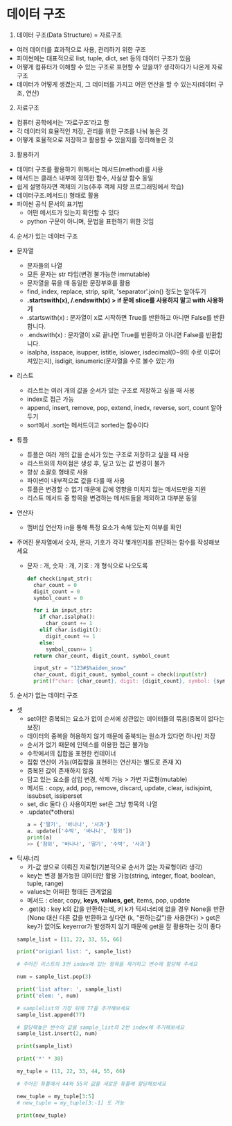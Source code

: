 # 데이터 구조
1. 데이터 구조(Data Structure) = 자료구조
- 여러 데이터를 효과적으로 사용, 관리하기 위한 구조
- 파이썬에는 대표적으로 list, tuple, dict, set 등의 데이터 구조가 있음
- 어떻게 컴퓨터가 이해할 수 있는 구조로 표현할 수 있을까? 생각하다가 나온게 자료구조
- 데이터가 어떻게 생겼는지, 그 데이터를 가지고 어떤 연산을 할 수 있는지(데이터 구조, 연산)

2. 자료구조
- 컴퓨터 공학에서는 '자료구조'라고 함
- 각 데이터의 효율적인 저장, 관리를 위한 구조를 나눠 놓은 것
- 어떻게 효율적으로 저장하고 활용할 수 있을지를 정리해놓은 것

3. 활용하기
- 데이터 구조를 활용하기 위해서는 메서드(method)를 사용
- 메서드는 클래스 내부에 정의한 함수, 사실상 함수 동일
- 쉽게 설명하자면 객체의 기능(추후 객체 지향 프로그래밍에서 학습)
- 데이터구조.메서드() 형태로 활용
- 파이썬 공식 문서의 표기법
  - 어떤 메서드가 있는지 확인할 수 있다
  - python 구문이 아니며, 문법을 표현하기 위한 것임

4. 순서가 있는 데이터 구조
- 문자열
  - 문자들의 나열
  - 모든 문자는 str 타입(변경 불가능한 immutable)
  - 문자열을 묶을 때 동일한 문장부호를 활용
  - find, index, replace, strip, split, 'separator'.join() 정도는 알아두기
  - **.startswith(x), /.endswith(x) > if 문에 slice를 사용하지 말고 with 사용하기**
  - .startswith(x) : 문자열이 x로 시작하면 True를 반환하고 아니면 False를 반환합니다.
  - .endswith(x) : 문자열이 x로 끝나면 True를 반환하고 아니면 False를 반환합니다.
  - isalpha, isspace, isupper, istitle, islower, isdecimal(0~9의 수로 이루어져있는지), isdigit, isnumeric(문자열을 수로 볼수 있는가)

- 리스트
  - 리스트는 여러 개의 값을 순서가 있는 구조로 저장하고 싶을 때 사용
  - index로 접근 가능
  - append, insert, remove, pop, extend, inedx, reverse, sort, count 알아두기
  - sort에서 .sort는 메서드이고 sorted는 함수이다
- 튜플
  - 튜플은 여러 개의 값을 순서가 있는 구조로 저장하고 싶을 때 사용
  - 리스트와의 차이점은 생성 후, 담고 있는 값 변경이 불가
  - 항상 소괄호 형태로 사용
  - 파이썬이 내부적으로 값을 다룰 때 사용
  - 튜플은 변경할 수 없기 때문에 값에 영향을 미치지 않는 메서드만을 지원
  - 리스트 메서드 중 항목을 변경하는 메서드들을 제외하고 대부분 동일
- 연산자
  - 맴버십 연산자 in을 통해 특정 요소가 속해 있는지 여부를 확인
- 주어진 문자열에서 숫자, 문자, 기호가 각각 몇개인지를 판단하는 함수를 작성해보세요
  - 문자 : 개, 숫자 : 개, 기호 : 개 형식으로 나오도록
    ```python
    def check(input_str):
      char_count = 0
      digit_count = 0
      symbol_count = 0

      for i in input_str:
        if char.isalpha():
          char_count += 1
        elif char.isdigit():
          digit_count += 1
        else:
          symbol_coun+= 1
      return char_count, digit_count, symbol_count

      input_str = "123#$%aiden_snow"
      char_count, digit_count, symbol_count = check(input(str)
      print(f"char: {char_count}, digit: {digit_count}, symbol: {symbol_count}")
    ```

5. 순서가 없는 데이터 구조
- 셋
  - set이란 중복되는 요소가 없이 순서에 상관없는 데이터들의 묶음(중복이 없다는 보장)
  - 데이터의 중복을 허용하지 않기 때문에 중북되는 원소가 있다면 하나만 저장
  - 순서가 없기 때문에 인덱스를 이용한 접근 불가능
  - 수학에서의 집합을 표현한 컨테이너
  - 집합 연산이 가능(여집합을 표현하는 연산자는 별도로 존재 X)
  - 중복된 값이 존재하지 않음
  - 담고 있는 요소를 삽입 변경, 삭제 가능 > 가변 자료형(mutable)
  - 메서드 : copy, add, pop, remove, discard, update, clear, isdisjoint, issubset, issiperset
  - set, dic 둘다 {} 사용이지만 set은 그냥 항목의 나열
  - .update(*others)
    ```python
    a = {'딸기', '바나나', '사과'}
    a. update(['수박', '바나나', '참외'])
    print(a)
    >> {'참외', '바나나', '딸기', '수박', '사과'}
    ```
- 딕셔너리
  - 키-값 쌍으로 이뤄진 자료형(기본적으로 순서가 없는 자료형이라 생각)
  - key는 변경 불가능한 데이터만 활용 가능(string, integer, float, boolean, tuple, range)
  -  values는 어떠한 형태든 관계없음
  -  메서드 : clear, copy, **keys, values, get**, items, pop, update
  -  .get(k) : key k의 값을 반환하는데, 키 k가 딕셔너리에 없을 경우 None을 반환(None 대신 다른 값을 반환하고 싶다면 (k, "원하는값")을 사용한다) > get은 key가 없어도 keyerror가 발생하지 않기 때문에 get을 잘 활용하는 것이 좋다
  ```python
  sample_list = [11, 22, 33, 55, 66]

  print("origianl list: ", sample_list)

  # 주어진 리스트의 3번 index에 있는 항목을 제거하고 변수에 할당해 주세요

  num = sample_list.pop(3)

  print('list after: ', sample_list)
  print('elem: ', num)

  # samplelist의 가장 뒤에 77을 추가해보세요
  sample_list.append(77)

  # 할당해놓은 변수의 값을 sample_list의 2번 index에 추가해보세요
  sample_list.insert(2, num)

  print(sample_list)

  print('*' * 30)

  my_tuple = (11, 22, 33, 44, 55, 66)

  # 주어진 튜플에서 44와 55의 값을 새로운 튜플에 할당해보세요

  new_tuple = my_tuple[3:5]
  # new_tuple = my_tuple[3:-1] 도 가능

  print(new_tuple)
  ```